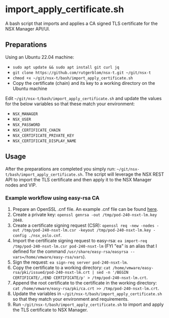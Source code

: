# import_apply_certificate.sh
A bash script that imports and applies a CA signed TLS certificate for the NSX Manager API/UI.

## Preparations
Using an Ubuntu 22.04 machine: 

* ```sudo apt update && sudo apt install git curl jq```
* ```git clone https://github.com/rutgerblom/nsx-t.git ~/git/nsx-t```
* ```chmod +x ~/git/nsx-t/bash/import_apply_certificate.sh```
* Copy the certificate (chain) and its key to a working directory on the Ubuntu machine

Edit ```~/git/nsx-t/bash/import_apply_certificate.sh``` and update the values for the below variables so that these match your environment:
* ```NSX_MANAGER``` 
* ```NSX_USER```
* ```NSX_PASSWORD```
* ```NSX_CERTIFICATE_CHAIN```
* ```NSX_CERTIFICATE_PRIVATE_KEY```
* ```NSX_CERTIFICATE_DISPLAY_NAME```

## Usage
After the preparations are completed you simply run: ```~/git/nsx-t/bash/import_apply_certificate.sh```. 
The script will leverage the NSX REST API to import the TLS certificate and then apply it to the NSX Manager nodes and VIP. 

### Example workflow using easy-rsa CA
1. Prepare an OpenSSL .cnf file. An example .cnf file can be found [here](nsx_oslo.cnf).
2. Create a private key: ```openssl genrsa -out /tmp/pod-240-nsxt-lm.key 2048```.
3. Create a certificate signing request (CSR): ```openssl req -new -nodes -out /tmp/pod-240-nsxt-lm.csr -keyout /tmp/pod-240-nsxt-lm.key -config ./nsx_oslo.cnf```.
4. Import the certificate signing request to easy-rsa: ```ea import-req /tmp/pod-240-nsxt-lm.csr pod-240-nsxt-lm``` (FYI "ea" is an alias that I defined for the command ```/usr/share/easy-rsa/easyrsa --vars=/home/vmware/easy-rsa/vars```).
5. Sign the request: ```ea sign-req server pod-240-nsxt-lm```.
6. Copy the certificate to a working directory: ```cat /home/vmware/easy-rsa/pki/issued/pod-240-nsxt-lm.crt | sed -n '/BEGIN CERTIFICATE/,/END CERTIFICATE/p' > /tmp/pod-240-nsxt-lm.crt```.
7. Append the root certificate to the certificate in the working directory: ```cat /home/vmware/easy-rsa/pki/ca.crt >> /tmp/pod-240-nsxt-lm.crt```.
8. Update the variables in ```~/git/nsx-t/bash/import_apply_certificate.sh``` so that they match your environment and requirements.
9. Run ```~/git/nsx-t/bash/import_apply_certificate.sh``` to import and apply the TLS certificate to NSX Manager.